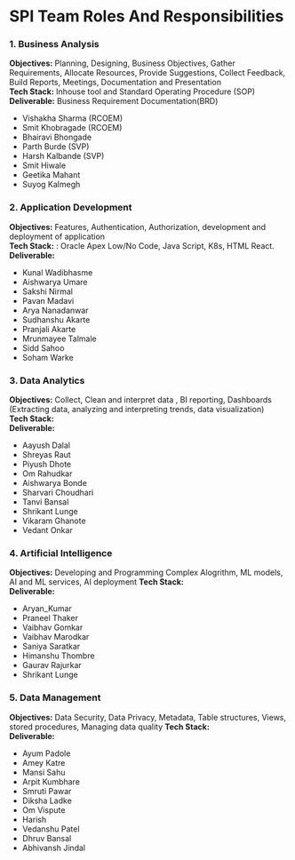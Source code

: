 # SPI Team Roles And Responsibilities

### 1. Business Analysis
**Objectives:** Planning, Designing, Business Objectives, Gather Requirements, Allocate Resources, Provide Suggestions, Collect Feedback, Build Reports, Meetings, Documentation and Presentation <br>
**Tech Stack:** Inhouse tool and Standard Operating Procedure (SOP)<br>
**Deliverable:** Business Requirement Documentation(BRD)<br>

- Vishakha Sharma (RCOEM)
- Smit Khobragade (RCOEM)
- Bhairavi Bhongade
- Parth Burde (SVP)
- Harsh Kalbande (SVP)
- Smit Hiwale
- Geetika Mahant
- Suyog Kalmegh
  
### 2. Application Development
**Objectives:** Features, Authentication, Authorization, development and deployment of application<br>
**Tech Stack:** : Oracle Apex Low/No Code, Java Script, K8s, HTML React.<br>
**Deliverable:** <br>

- Kunal Wadibhasme
- Aishwarya Umare 
- Sakshi Nirmal 
- Pavan Madavi
- Arya Nanadanwar
- Sudhanshu Akarte 
- Pranjali Akarte 
- Mrunmayee Talmale 
- Sidd Sahoo 
- Soham Warke
  
### 3. Data Analytics
**Objectives:** Collect, Clean and interpret data , BI reporting, Dashboards (Extracting data, analyzing and interpreting trends, data visualization)<br>
**Tech Stack:** <br>
**Deliverable:** <br>

- Aayush Dalal
- Shreyas Raut
- Piyush Dhote 
- Om Rahudkar  
- Aishwarya Bonde 
- Sharvari Choudhari 
- Tanvi Bansal 
- Shrikant Lunge
- Vikaram Ghanote
- Vedant Onkar
  
### 4. Artificial Intelligence
**Objectives:** Developing and Programming Complex Alogrithm, ML models, AI and ML services, AI deployment 
**Tech Stack:** <br>
**Deliverable:** <br>

- Aryan_Kumar
- Praneel Thaker 
- Vaibhav Gomkar 
- Vaibhav Marodkar 
- Saniya Saratkar
- Himanshu Thombre 
- Gaurav Rajurkar
- Shrikant Lunge
  
### 5. Data Management
**Objectives:** Data Security, Data Privacy, Metadata, Table structures, Views, stored procedures, Managing data quality
**Tech Stack:** <br>
**Deliverable:** <br>

- Ayum Padole
- Amey Katre 
- Mansi Sahu
- Arpit Kumbhare 
- Smruti Pawar
- Diksha Ladke 
- Om Vispute
- Harish  
- Vedanshu Patel 
- Dhruv Bansal 
- Abhivansh Jindal
